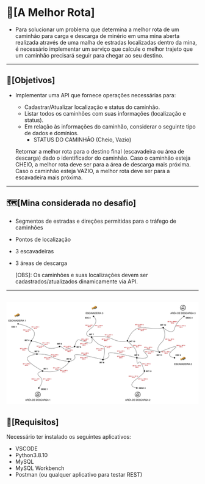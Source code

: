 # 🚚[A Melhor Rota] 
* Para solucionar um problema que determina a melhor rota de um caminhão para carga e descarga de minério em uma mina aberta realizada através de uma malha de estradas localizadas dentro da mina, é necessário implementar um serviço que calcule o melhor trajeto que um caminhão precisará seguir para chegar ao seu destino.
---

## 🎯[Objetivos]
 * Implementar uma API que fornece operações necessárias para:
    * Cadastrar/Atualizar localização e status do caminhão.
    * Listar todos os caminhões com suas informações (localização e status).
    * Em relação às informações do caminhão, considerar o seguinte tipo de dados e domínios. 
      * STATUS DO CAMINHÃO (Cheio, Vazio)

    Retornar a melhor rota para o destino final (escavadeira ou área de descarga) dado o  identificador do caminhão. Caso o caminhão esteja CHEIO, a melhor rota deve ser para a  área de descarga mais próxima. Caso o caminhão esteja VAZIO, a melhor rota deve ser para a escavadeira mais próxima.
---

## 🗺️[Mina considerada no desafio]
 
  * Segmentos de estradas e direções permitidas para o tráfego de caminhões
  * Pontos de localização
  * 3 escavadeiras
  * 3 áreas de descarga

    [OBS]: Os caminhões e suas localizações devem ser cadastrados/atualizados dinamicamente via API.
---

![alt text](mapa_grapho.png "Mapa da Mina")
---

## 🧬[Requisitos]

Necessário ter instalado os seguintes aplicativos:
* VSCODE
* Python3.8.10
* MySQL
* MySQL Workbench
* Postman (ou qualquer aplicativo para testar REST)
  

